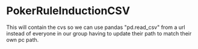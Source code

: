 # PokerRuleInductionCSV
This will contain the cvs so we can use pandas "pd.read_csv" from a url instead of everyone in our group having to update their path to match their own pc path. 
